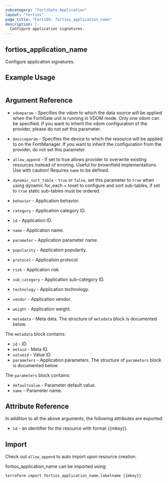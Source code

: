 ```yaml
---
subcategory: "FortiGate Application"
layout: "fortios"
page_title: "FortiOS: fortios_application_name"
description: |-
  Configure application signatures.
---
```


## fortios_application_name
Configure application signatures.

## Example Usage

```hcl

```

## Argument Reference
* `vdomparam` - Specifies the vdom to which the data source will be applied when the FortiGate unit is running in VDOM mode. Only one vdom can be specified. If you want to inherit the vdom configuration of the provider, please do not set this parameter.
* `deviceparam` - Specifies the device to which the resource will be applied to on the FortiManager. If you want to inherit the configuration from the provider, do not set this parameter.
* `allow_append` - If set to true allows provider to overwrite existing resources instead of erroring. Useful for brownfield implementations. Use with caution! Requires `name` to be defined.
* `dynamic_sort_table` - `true` or `false`, set this parameter to `true` when using dynamic for_each + toset to configure and sort sub-tables, if set to `true` static sub-tables must be ordered.

* `behavior` - Application behavior.
* `category` - Application category ID.
* `id` - Application ID.
* `name` - Application name.
* `parameter` - Application parameter name.
* `popularity` - Application popularity.
* `protocol` - Application protocol.
* `risk` - Application risk.
* `sub_category` - Application sub-category ID.
* `technology` - Application technology.
* `vendor` - Application vendor.
* `weight` - Application weight.
* `metadata` - Meta data. The structure of `metadata` block is documented below.

The `metadata` block contains:

* `id` - ID.
* `metaid` - Meta ID.
* `valueid` - Value ID.
* `parameters` - Application parameters. The structure of `parameters` block is documented below.

The `parameters` block contains:

* `defaultvalue` - Parameter default value.
* `name` - Parameter name.

## Attribute Reference

In addition to all the above arguments, the following attributes are exported:
* `id` - an identifier for the resource with format {{mkey}}.

## Import

Check out `allow_append` to auto import upon resource creation.

fortios_application_name can be imported using:
```sh
terraform import fortios_application_name.labelname {{mkey}}
```
